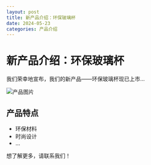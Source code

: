 ```yaml
---
layout: post
title: 新产品介绍：环保玻璃杯
date: 2024-05-23
categories: 产品介绍
---
```


# 新产品介绍：环保玻璃杯

我们荣幸地宣布，我们的新产品——环保玻璃杯现已上市...

![产品图片](/assets/image/new-product2.webp)

## 产品特点

- 环保材料
- 时尚设计
- ...

想了解更多，请联系我们！